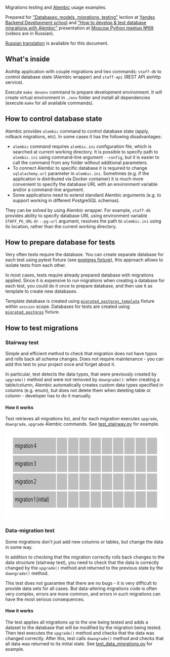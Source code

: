 Migrations testing and [Alembic](https://alembic.sqlalchemy.org/en/latest/) 
usage examples.

Prepared for ["Databases: models, migrations, testing"](https://habr.com/ru/company/yandex/blog/498856/#5) lection at 
[Yandex Backend Development school](https://yandex.ru/promo/academy/backend-school/) and 
["How to develop & test database migrations with Alembic"](https://youtu.be/qrlTDNaUQ-Q?t=5650) presentation at 
[Moscow Python meetup №69](https://events.yandex.ru/events/moscow-python-meetup-30-10-2019) (videos are in Russian). 

[Russian translation](README_ru.md) is available for this document.


## What's inside

Aiohttp application with couple migrations and two commands: `staff-db` to control database state (Alembic wrapper) and `staff-api` (REST API aiohttp service).

Execute `make devenv` command to prepare development environment. It will create virtual environment in `./env` folder and install all dependencies (execute `make` for all available commands).

## How to control database state

Alembic provides `alembic` command to control database state (apply, rollback migrations, etc). In some cases it has the following disadvantages:

* `alembic` command requires `alembic.ini` configuration file, which is searched at current working directory. It is possible to specify path to `alembic.ini` using command-line argument `--config`, but it is easier to call the command from any folder without additional parameters.
* To connect Alembic to specific database it is required to change `sqlalachemy.url` parameter in `alembic.ini`. Sometimes (e.g. if the application is distributed via Docker container) it is much more convenient to specify the database URL with an environment variable and/or a command-line argument.
* Some applications need to extend standard Alembic arguments (e.g. to support working in different PostgreSQL schemas).

They can be solved by using Alembic wrapper. For example, `staff-db` provides ability to specify database URL using environment variable `STAFF_PG_URL` or `--pg-url` argument, resolves the path to `alembic.ini` using its location, rather than the current working directory.

## How to prepare database for tests

Very often tests require the database. You can create separate database for each test using pytest fixture (see [postgres fixture](tests/migrations/conftest.py#L8)), this approach allows to isolate tests from each other.

In most cases, tests require already prepared database with migrations applied. Since it is expensive to run migrations when creating a database for each test, you could do it once to prepare database, and then use it as template to create new databases.

Template database is created using [`migrated_postgres_template`](tests/api/conftest.py#L10) fixture within `session` scope. Databases for tests are created using [`migrated_postgres`](tests/api/conftest.py#L24) fixture.

## How to test migrations

### Stairway test
Simple and efficient method to check that migration does not have typos and 
rolls back all schema changes. Does not require maintenance - you can add this test 
to your project once and forget about it.

In particular, test detects the data types, that were previously created by `upgrade()` method 
and were not removed by `downgrade()`: when creating a table/column, Alembic automatically 
creates custom data types specified in columns (e.g. enum), but does not delete them when 
deleting table or column - developer has to do it manually.

#### How it works
Test retrieves all migrations list, and for each migration executes `upgrade`, 
`downgrade`, `upgrade` Alembic commands.
See [test_stairway.py](tests/migrations/test_stairway.py) for example.

<img src="assets/stairway.gif" width="800" height="277" alt="Stairway test">

### Data-migration test
Some migrations don't just add new columns or tables, but change the data in 
some way.

In addition to checking that the migration correctly rolls back changes to the 
data structure (stairway test), you need to check that the data is correctly 
changed by the `upgrade()` method and returned to the previous state by the 
`downgrade()` method.

This test does not guarantee that there are no bugs - it is very difficult to 
provide data sets for all cases. But data-altering migrations code is 
often very complex, errors are more common, and errors in such migrations can have 
the most serious consequences.

#### How it works

The test applies all migrations up to the one being tested and adds a dataset to the database that will be modified by the migration being tested.
Then test executes the `upgrade()` method and checks that the data was changed correctly. 
After this, test calls `downgrade()` method and checks that all data was returned to its initial state.
See [test_data_migrations.py](tests/migrations/test_data_migrations.py) for example.
